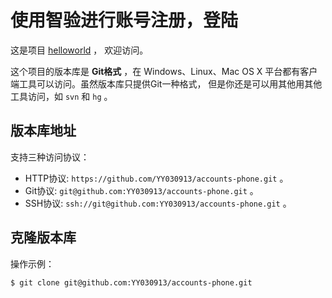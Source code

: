 # 使用智验进行账号注册，登陆

这是项目 [helloworld](https://github.com/YY030913/accounts-phone) ，
欢迎访问。

这个项目的版本库是 **Git格式** ，在 Windows、Linux、Mac OS X
平台都有客户端工具可以访问。虽然版本库只提供Git一种格式，
但是你还是可以用其他用其他工具访问，如 ``svn`` 和 ``hg`` 。

## 版本库地址

支持三种访问协议：

* HTTP协议: `https://github.com/YY030913/accounts-phone.git` 。
* Git协议: `git@github.com:YY030913/accounts-phone.git` 。
* SSH协议: `ssh://git@github.com:YY030913/accounts-phone.git` 。

## 克隆版本库

操作示例：

    $ git clone git@github.com:YY030913/accounts-phone.git